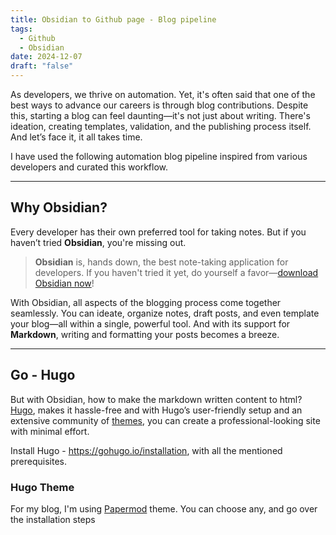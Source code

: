 ```yaml
---
title: Obsidian to Github page - Blog pipeline
tags:
  - Github
  - Obsidian
date: 2024-12-07
draft: "false"
---
```

As developers, we thrive on automation. Yet, it's often said that one of the best ways to advance our careers is through blog contributions. Despite this, starting a blog can feel daunting—it's not just about writing. There's ideation, creating templates, validation, and the publishing process itself. And let’s face it, it all takes time. 

I have used the following automation blog pipeline inspired from various developers and curated this workflow.

----
## Why Obsidian?

Every developer has their own preferred tool for taking notes. But if you haven’t tried **Obsidian**, you're missing out.

> **Obsidian** is, hands down, the best note-taking application for developers. If you haven't tried it yet, do yourself a favor—[download Obsidian now](https://obsidian.md/)!

With Obsidian, all aspects of the blogging process come together seamlessly. You can ideate, organize notes, draft posts, and even template your blog—all within a single, powerful tool. And with its support for **Markdown**, writing and formatting your posts becomes a breeze.

----
## Go - Hugo

But with Obsidian, how to make the markdown written content to html? [Hugo](https://gohugo.io/), makes it hassle-free and with Hugo’s user-friendly setup and an extensive community of [themes](https://themes.gohugo.io/), you can create a professional-looking site with minimal effort.

Install Hugo - https://gohugo.io/installation, with all the mentioned prerequisites.

### Hugo Theme
For my blog, I'm using [Papermod](https://themes.gohugo.io/themes/hugo-papermod/) theme. You can choose any, and go over the installation steps 